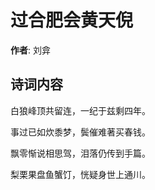 # 过合肥会黄天倪

**作者**: 刘弇

## 诗词内容

白狼峰顶共留连，一纪于兹剩四年。

事过已如炊黍梦，鬓催难著买春钱。

飘零惭说相思驾，泪落仍传到手篇。

梨栗果盘鱼蟹饤，恍疑身世上通川。

